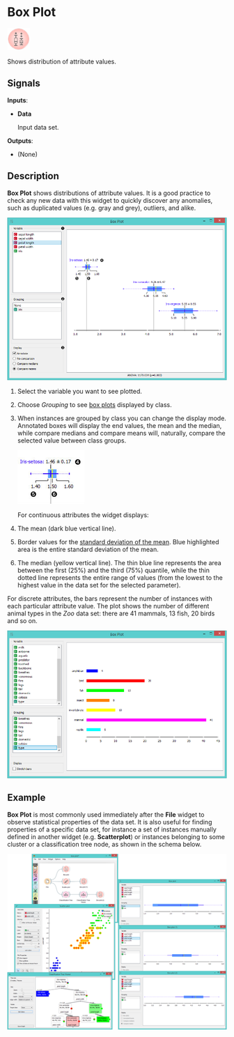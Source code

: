 Box Plot
========

![image](icons/box-plot.png)

Shows distribution of attribute values.

Signals
-------

**Inputs**:

- **Data**

  Input data set.

**Outputs**:

- (None)

Description
-----------

**Box Plot** shows distributions of attribute values. It is a
good practice to check any new data with this widget to quickly
discover any anomalies, such as duplicated values (e.g. gray and grey),
outliers, and alike.

![Attribute Statistics for continuous features](images/BoxPlot-Continuous-stamped.png)

1. Select the variable you want to see plotted.

2. Choose *Grouping* to see [box plots](https://en.wikipedia.org/wiki/Box_plot) displayed by class.

3. When instances are grouped by class you can change the display mode.
   Annotated boxes will display the end values, the mean and the median,
   while compare medians and compare means will, naturally, compare the 
   selected value between class groups.

   ![image](images/BoxPlot-Continuous-small.png)

   For continuous attributes the widget displays:

4. The mean (dark blue vertical line). 

5. Border values for the 
   [standard deviation of the mean](https://en.wikipedia.org/wiki/Standard_deviation#Standard_deviation_of_the_mean).
   Blue highlighted area is the entire standard deviation of the mean.

6. The median (yellow vertical line).
   The thin blue line represents the area between the first (25%) and the third (75%) quantile,
   while the thin dotted line represents the entire range of values (from the lowest to the highest value
   in the data set for the selected parameter).

For discrete attributes, the bars represent the number of instances with
each particular attribute value. The plot shows the number of
different animal types in the *Zoo* data set: there are 41 mammals, 13
fish, 20 birds and so on.

![image](images/BoxPlot-Discrete.png)

Example
-------

**Box Plot** is most commonly used immediately after the **File**
widget to observe statistical properties of the data set. It is also
useful for finding properties of a specific data set, for instance a
set of instances manually defined in another widget (e.g. **Scatterplot**) 
or instances belonging to some cluster or a classification tree
node, as shown in the schema below.

<img src="images/box-plot-example.png" alt="image" width="600">

